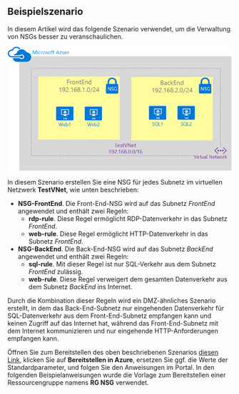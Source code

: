 ## Beispielszenario

In diesem Artikel wird das folgende Szenario verwendet, um die Verwaltung von NSGs besser zu veranschaulichen.

![VNet-Szenario](./media/virtual-networks-create-nsg-scenario-include/figure1.png)

In diesem Szenario erstellen Sie eine NSG für jedes Subnetz im virtuellen Netzwerk **TestVNet**, wie unten beschrieben:

- **NSG-FrontEnd**. Die Front-End-NSG wird auf das Subnetz *FrontEnd* angewendet und enthält zwei Regeln:	
	- **rdp-rule**. Diese Regel ermöglicht RDP-Datenverkehr in das Subnetz *FrontEnd*.
	- **web-rule**. Diese Regel ermöglicht HTTP-Datenverkehr in das Subnetz *FrontEnd*.
- **NSG-BackEnd**. Die Back-End-NSG wird auf das Subnetz *BackEnd* angewendet und enthält zwei Regeln:	
	- **sql-rule**. Mit dieser Regel ist nur SQL-Verkehr aus dem Subnetz *FrontEnd* zulässig.
	- **web-rule**. Diese Regel verweigert dem gesamten Datenverkehr aus dem Subnetz *BackEnd* ins Internet.

Durch die Kombination dieser Regeln wird ein DMZ-ähnliches Szenario erstellt, in dem das Back-End-Subnetz nur eingehenden Datenverkehr für SQL-Datenverkehr aus dem Front-End-Subnetz empfangen kann und keinen Zugriff auf das Internet hat, während das Front-End-Subnetz mit dem Internet kommunizieren und nur eingehende HTTP-Anforderungen empfangen kann.

Öffnen Sie zum Bereitstellen des oben beschriebenen Szenarios [diesen Link](http://github.com/telmosampaio/azure-templates/tree/master/201-IaaS-WebFrontEnd-SQLBackEnd-NSG), klicken Sie auf **Bereitstellen in Azure**, ersetzen Sie ggf. die Werte der Standardparameter, und folgen Sie den Anweisungen im Portal. In den folgenden Beispielanweisungen wurde die Vorlage zum Bereitstellen einer Ressourcengruppe namens **RG NSG** verwendet.
 

<!---HONumber=AcomDC_0323_2016-->